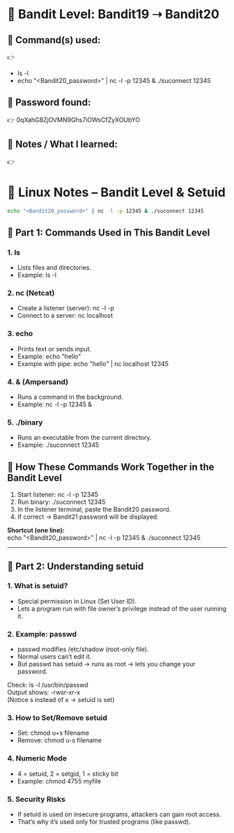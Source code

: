 # 🔐 Bandit Level: Bandit19 ➝ Bandit20

## 📂 Command(s) used:
👉
- ls -l
- echo "<Bandit20_password>" | nc -l -p 12345 & ./suconnect 12345



## 📄 Password found:
👉 0qXahG8ZjOVMN9Ghs7iOWsCfZyXOUbYO

## 🧠 Notes / What I learned:
👉
# 📘 Linux Notes – Bandit Level & Setuid
``` bash
echo "<Bandit20_password>" | nc -l -p 12345 & ./suconnect 12345
```

## 🔹 Part 1: Commands Used in This Bandit Level

### 1. ls
- Lists files and directories.
- Example: ls -l

### 2. nc (Netcat)
- Create a listener (server): nc -l -p <port>
- Connect to a server: nc localhost <port>

### 3. echo
- Prints text or sends input.
- Example: echo "hello"
- Example with pipe: echo "hello" | nc localhost 12345

### 4. & (Ampersand)
- Runs a command in the background.
- Example: nc -l -p 12345 &

### 5. ./binary
- Runs an executable from the current directory.
- Example: ./suconnect 12345



## 🔹 How These Commands Work Together in the Bandit Level
1. Start listener: nc -l -p 12345  
2. Run binary: ./suconnect 12345  
3. In the listener terminal, paste the Bandit20 password.  
4. If correct → Bandit21 password will be displayed.  

**Shortcut (one line):**  
echo "<Bandit20_password>" | nc -l -p 12345 & ./suconnect 12345  

---

## 🔹 Part 2: Understanding setuid

### 1. What is setuid?
- Special permission in Linux (Set User ID).
- Lets a program run with file owner’s privilege instead of the user running it.

### 2. Example: passwd
- passwd modifies /etc/shadow (root-only file).
- Normal users can’t edit it.
- But passwd has setuid → runs as root → lets you change your password.

Check: ls -l /usr/bin/passwd  
Output shows: -rwsr-xr-x  
(Notice s instead of x → setuid is set)

### 3. How to Set/Remove setuid
- Set: chmod u+s filename  
- Remove: chmod u-s filename  

### 4. Numeric Mode
- 4 = setuid, 2 = setgid, 1 = sticky bit  
- Example: chmod 4755 myfile  

### 5. Security Risks
- If setuid is used on insecure programs, attackers can gain root access.
- That’s why it’s used only for trusted programs (like passwd).
